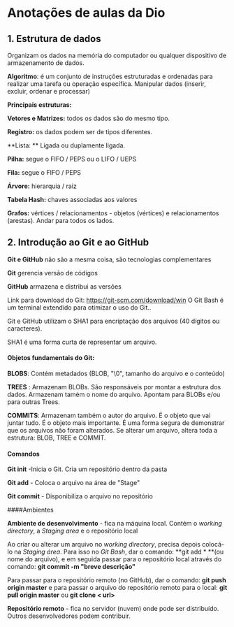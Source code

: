 # Anotações de aulas da Dio

## 1. Estrutura de dados

Organizam os dados na memória do computador ou qualquer dispositivo de armazenamento de dados.

**Algoritmo**: é um conjunto de instruções estruturadas e ordenadas para realizar uma tarefa ou operação específica. Manipular dados (inserir, excluir, ordenar e processar)

**Principais estruturas:**

**Vetores e Matrizes:** todos os dados são do mesmo tipo.

**Registro:** os dados podem ser de tipos diferentes.

**Lista: ** Ligada ou duplamente ligada.

**Pilha:**  segue o FIFO / PEPS ou  o LIFO / UEPS

**Fila:** segue o FIFO / PEPS

**Árvore:** hierarquia / raiz

**Tabela Hash:** chaves associadas aos valores

**Grafos:** vértices / relacionamentos - objetos (vértices) e relacionamentos (arestas). Andar para todos os lados.  

## 2. Introdução ao Git e ao GitHub

**Git e GitHub** não são a mesma coisa, são tecnologias complementares

**Git** gerencia versão de códigos

**GitHub** armazena e distribui as versões

Link para download do Git: https://git-scm.com/download/win
O Git Bash é um terminal extendido para otimizar o uso do Git..

Git e GitHub utilizam o SHA1 para encriptação dos arquivos (40 dígitos ou caracteres).

SHA1 é uma forma curta de representar um arquivo.

#### Objetos fundamentais do Git:

**BLOBS**:  Contém metadados (BLOB, "\0", tamanho do arquivo e o conteúdo)  

**TREES** : Armazenam BLOBs. São responsáveis por montar a estrutura dos dados. Armazenam tamém o nome do arquivo. Apontam para BLOBs e/ou para outras Trees. 

**COMMITS**: Armazenam também o autor do arquivo. É o objeto que vai juntar tudo. 
É o objeto mais importante.
É uma forma segura de demonstrar que os arquivos não foram alterados.
Se alterar um arquivo, altera toda a estrutura: BLOB, TREE e COMMIT.

#### Comandos ####

**Git init** -Inicia o Git. Cria um repositório dentro da pasta

**Git add** - Coloca o arquivo na área de "Stage"

**Git commit** - Disponibiliza o arquivo no repositório

####Ambientes

**Ambiente de desenvolvimento**  - fica na máquina local.  Contém o *working directory*, a *Staging area* e o repositório local

Ao criar ou alterar um arquivo no *working directory*, precisa depois colocá-lo na *Staging área*. Para isso no *Git Bash*,  dar o comando: **git add * **(ou nome do arquivo), e em seguida passar para o repositório local através do comando: **git commit -m "breve descrição"**

Para passar para o repositório remoto (no GitHub), dar o comando: **git push origin master** e para passar o arquivo do repositório remoto para o local: **git pull origin master** ou **git clone < url>**

**Repositório remoto** - fica no servidor (nuvem) onde pode ser distribuído. Outros desenvolvedores podem contribuir. 

